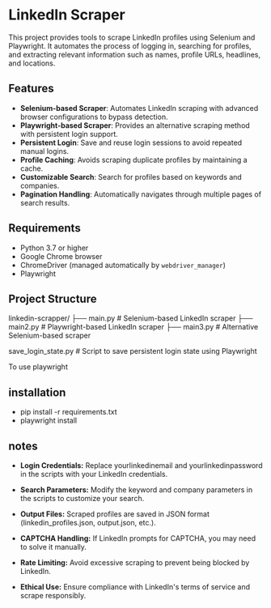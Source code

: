 # LinkedIn Scraper

This project provides tools to scrape LinkedIn profiles using Selenium and Playwright. It automates the process of logging in, searching for profiles, and extracting relevant information such as names, profile URLs, headlines, and locations.

## Features

- **Selenium-based Scraper**: Automates LinkedIn scraping with advanced browser configurations to bypass detection.
- **Playwright-based Scraper**: Provides an alternative scraping method with persistent login support.
- **Persistent Login**: Save and reuse login sessions to avoid repeated manual logins.
- **Profile Caching**: Avoids scraping duplicate profiles by maintaining a cache.
- **Customizable Search**: Search for profiles based on keywords and companies.
- **Pagination Handling**: Automatically navigates through multiple pages of search results.

## Requirements

- Python 3.7 or higher
- Google Chrome browser
- ChromeDriver (managed automatically by `webdriver_manager`)
- Playwright



## Project Structure
linkedin-scrapper/ ├── main.py # Selenium-based 
LinkedIn scraper ├── main2.py # Playwright-based 
LinkedIn scraper ├── main3.py # 
Alternative Selenium-based scraper 


save_login_state.py # Script to save persistent login state using Playwright 

To use playwright

## installation
- pip install -r requirements.txt
- playwright install


## notes
  
- **Login Credentials:** Replace yourlinkedinemail and yourlinkedinpassword in the scripts with your LinkedIn credentials.
- **Search Parameters:** Modify the keyword and company parameters in the scripts to customize your search.
- **Output Files:** Scraped profiles are saved in JSON format (linkedin_profiles.json, output.json, etc.).
  
- **CAPTCHA Handling:** If LinkedIn prompts for CAPTCHA, you may need to solve it manually.
- **Rate Limiting:** Avoid excessive scraping to prevent being blocked by LinkedIn.
- **Ethical Use:** Ensure compliance with LinkedIn's terms of service and scrape responsibly.